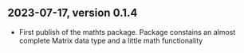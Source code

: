## 2023-07-17, version 0.1.4

- First publish of the mathts package. Package constains an almost complete Matrix data type and a little math functionality
